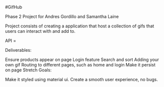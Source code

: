 #GifHub

Phase 2 Project for Andres Gordillo and Samantha Laine

Project consists of creating a application that host a collection of gifs that users can interact with and add to.

API =

Deliverables:

Ensure products appear on page
Login feature
Search and sort
Adding your own gif
Routing to different pages, such as home and login
Make it persist on page
Stretch Goals:

Make it styled using material ui.
Create a smooth user experience, no bugs.
